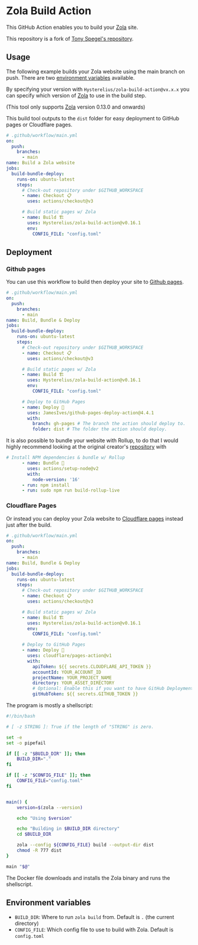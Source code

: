 # Zola Build Action
This GitHub Action enables you to build your [Zola](https://www.getzola.org/) site.

This repository is a fork of [Tony Spegel's repository](https://github.com/TonySpegel/zola-build-action).

## Usage
The following example builds your Zola website using the main branch on push. There are two [environment variables](#environment-variables) available.

By specifying your version with `Hysterelius/zola-build-action@vx.x.x` you can specify which version of [Zola](https://github.com/getzola/zola) to use in the build step. 

(This tool only supports [Zola](https://github.com/getzola/zola) version 0.13.0 and onwards)

This build tool outputs to the `dist` folder for easy deployment to GitHub pages or Cloudflare pages.
```yml
# .github/workflow/main.yml
on: 
  push:
    branches:
      - main
name: Build a Zola website
jobs:
  build-bundle-deploy:
    runs-on: ubuntu-latest
    steps:
      # Check-out repository under $GITHUB_WORKSPACE
      - name: Checkout 📋
        uses: actions/checkout@v3

      # Build static pages w/ Zola
      - name: Build 🏗️
        uses: Hysterelius/zola-build-action@v0.16.1
        env:
          CONFIG_FILE: "config.toml"
```
## Deployment

### Github pages
You can use this workflow to build then deploy your site to [Github pages](https://pages.github.com/).
```yml
# .github/workflow/main.yml
on: 
  push:
    branches:
      - main
name: Build, Bundle & Deploy
jobs:
  build-bundle-deploy:
    runs-on: ubuntu-latest
    steps:
      # Check-out repository under $GITHUB_WORKSPACE
      - name: Checkout 📋
        uses: actions/checkout@v3

      # Build static pages w/ Zola
      - name: Build 🏗️
        uses: Hysterelius/zola-build-action@v0.16.1
        env:
          CONFIG_FILE: "config.toml"

      # Deploy to GitHub Pages
      - name: Deploy 🚀
        uses: JamesIves/github-pages-deploy-action@4.4.1
        with:
          branch: gh-pages # The branch the action should deploy to.
          folder: dist # The folder the action should deploy.          
```
It is also possible to bundle your website with Rollup, to do that I would highly recommend looking at the original creator's [repository](https://github.com/TonySpegel/tsp-website) with
```yml
# Install NPM dependencies & bundle w/ Rollup
      - name: Bundle 🧶
        uses: actions/setup-node@v2
        with:
          node-version: '16'
      - run: npm install
      - run: sudo npm run build-rollup-live
```

### Cloudflare Pages
Or instead you can deploy your Zola website to [Cloudflare pages](https://pages.cloudflare.com/) instead just after the build.

```yml
# .github/workflow/main.yml
on: 
  push:
    branches:
      - main
name: Build, Bundle & Deploy
jobs:
  build-bundle-deploy:
    runs-on: ubuntu-latest
    steps:
      # Check-out repository under $GITHUB_WORKSPACE
      - name: Checkout 📋
        uses: actions/checkout@v3

      # Build static pages w/ Zola
      - name: Build 🏗️
        uses: Hysterelius/zola-build-action@v0.16.1
        env:
          CONFIG_FILE: "config.toml"

      # Deploy to GitHub Pages
      - name: Deploy 🚀
        uses: cloudflare/pages-action@v1
        with:
          apiToken: ${{ secrets.CLOUDFLARE_API_TOKEN }}
          accountId: YOUR_ACCOUNT_ID
          projectName: YOUR_PROJECT_NAME
          directory: YOUR_ASSET_DIRECTORY
          # Optional: Enable this if you want to have GitHub Deployments triggered
          gitHubToken: ${{ secrets.GITHUB_TOKEN }}      
```

The program is mostly a shellscript:
```bash
#!/bin/bash

# [ -z STRING ]: True if the length of "STRING" is zero.

set -e
set -o pipefail

if [[ -z "$BUILD_DIR" ]]; then
    BUILD_DIR="."
fi

if [[ -z "$CONFIG_FILE" ]]; then
    CONFIG_FILE="config.toml"
fi


main() {
    version=$(zola --version)

    echo "Using $version"

    echo "Building in $BUILD_DIR directory"
    cd $BUILD_DIR

    zola --config ${CONFIG_FILE} build --output-dir dist
    chmod -R 777 dist
}

main "$@"

```
The Docker file downloads and installs the Zola binary and runs the shellscript.

## Environment variables
- `BUILD_DIR`: Where to run `zola build` from. Default is `.` (the current directory)
- `CONFIG_FILE`: Which config file to use to build with Zola. Default is `config.toml`
